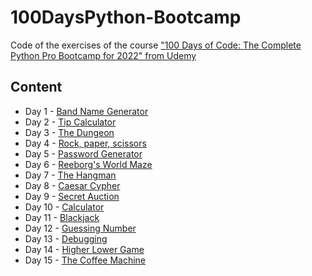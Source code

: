 # 100DaysPython-Bootcamp

Code of the exercises of the course ["100 Days of Code: The Complete Python Pro Bootcamp for 2022" from Udemy](https://udemy.com/course/100-days-of-code/)

## Content

- Day 1 - [Band Name Generator](https://github.com/rolodoom/100DaysPython-Bootcamp/tree/main/001)
- Day 2 - [Tip Calculator](https://github.com/rolodoom/100DaysPython-Bootcamp/tree/main/002)
- Day 3 - [The Dungeon](https://github.com/rolodoom/100DaysPython-Bootcamp/tree/main/003)
- Day 4 - [Rock, paper, scissors](https://github.com/rolodoom/100DaysPython-Bootcamp/tree/main/004)
- Day 5 - [Password Generator](https://github.com/rolodoom/100DaysPython-Bootcamp/tree/main/005)
- Day 6 - [Reeborg's World Maze](https://github.com/rolodoom/100DaysPython-Bootcamp/tree/main/006)
- Day 7 - [The Hangman](https://github.com/rolodoom/100DaysPython-Bootcamp/tree/main/007)
- Day 8 - [Caesar Cypher](https://github.com/rolodoom/100DaysPython-Bootcamp/tree/main/008)
- Day 9 - [Secret Auction](https://github.com/rolodoom/100DaysPython-Bootcamp/tree/main/009)
- Day 10 - [Calculator](https://github.com/rolodoom/100DaysPython-Bootcamp/tree/main/010)
- Day 11 - [Blackjack](https://github.com/rolodoom/100DaysPython-Bootcamp/tree/main/011)
- Day 12 - [Guessing Number](https://github.com/rolodoom/100DaysPython-Bootcamp/tree/main/012)
- Day 13 - [Debugging](https://github.com/rolodoom/100DaysPython-Bootcamp/tree/main/013)
- Day 14 - [Higher Lower Game](https://github.com/rolodoom/100DaysPython-Bootcamp/tree/main/014)
- Day 15 - [The Coffee Machine](https://github.com/rolodoom/100DaysPython-Bootcamp/tree/main/015)

